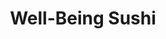 ---
layout: place
title: "Well-Being Sushi"
permalink: /new-jersey/dumont/well-being-sushi.html
stateAbbr: NJ
stateName: New Jersey
cityName: Dumont
seo:
  name: "Well-Being Sushi"
  type: Restaurant
  links: http://www.wellbeingsushi.com/
description: "Sushi & rolls are the mainstay on the menu at this low-key Japanese eatery with some cooked fare. Looking for sushi in Dumont, New Jersey? Check out Well-Bei..."
place_id: ChIJTf2mCinuwokRzHt36bYlqRs
photos:
  - name: >-
      places/ChIJTf2mCinuwokRzHt36bYlqRs/photos/AeeoHcI-x_8vCQWYObkD3c5gmj9nmiiCFPsr8MZ8a36GHwGV7SmGpZYg4kX3_xpLinvnJvAMdztwSoCUSNMwqy36raTuUuAkzmTRVLJTHbqu_RCdfSUZkfimmYloxCwwPVk9LITz-byrnj1vAMXdRd3u5doZu60H1ZA1v1I-GocBIfvEyKXGPDDuXOfBCMiWCszbm62RuYpa6zkcZm15dgwF4JiHmT2QLzLfxr_Lltc1PAa45meD7Ay8V_K8-v_FfEKHCk44rBVLPW77FRKEawfmzjJEY3zAKarY_DqsbFdO_GO9scNj3Up9ZvYIPdd-YGmCRhRmGiuy-5CJUq_8miNajoX2ZrihqMAgrj8IncZZEd97_CfgxXjdQaS7eummelwJcyvH_zhBCfTSca2Df9B7kVrTkwDorWu6dj60zXmNoms2Iw
    widthPx: 4032
    heightPx: 3024
    authorAttributions:
      - displayName: Charlie Wang
        uri: https://maps.google.com/maps/contrib/111186175676774233508
        photoUri: >-
          https://lh3.googleusercontent.com/a-/ALV-UjVaMH6LfwVF8q7YAS3JXl3rVK5l_oWowTpvh-oLuKJ6U5sSjQIr=s100-p-k-no-mo
    flagContentUri: >-
      https://www.google.com/local/imagery/report/?cb_client=maps_api_places.places_api&image_key=!1e10!2sCIHM0ogKEICAgICRq7bRWQ&hl=en-US
    googleMapsUri: >-
      https://www.google.com/maps/place//data=!3m4!1e2!3m2!1sCIHM0ogKEICAgICRq7bRWQ!2e10!4m2!3m1!1s0x89c2ee290aa6fd4d:0x1ba925b6e9777bcc
  - name: >-
      places/ChIJTf2mCinuwokRzHt36bYlqRs/photos/AeeoHcJ-nOnHR6Gjy9_gqht_yyvB3bFticu7tJ2ZhtGuYoRNJNVQa5vo-TwYrEiKwX8Fr6sEaz8jHH0l296ZwvR7Bknq35J38NAspZ_FhYF9_kmJ_vvw6z6-qyIPFVOlL7Ym19fCZOTHNmfYK8VGXB9r3-BDGehMSV1K-Zy0wd9DiF2HAXzWwYDnC3G8nb58JN-2fciq_wYG4rrO5khWP-QiFfExS-tnhWljAEVZJAcPnv1LTx3Z3TndzDVLlnx91atANDVwZMdPKJBxyckdFe1rJcumQTZs-LXQo_K7E178Yjbi09bv8Lsjx_Z7jhGMUVkEVXY_0PVIlYpbwfsgagLJsx7MdiljuxA4Td58Vg5c3PH4HPdit946vHz64up-n4ovbMjKA_WyvoE1l0uLoHXKqXhoaVqGz63GAVZ5c1UJQGpORA
    widthPx: 4800
    heightPx: 3600
    authorAttributions:
      - displayName: Sanghee Lee
        uri: https://maps.google.com/maps/contrib/115108808868720176360
        photoUri: >-
          https://lh3.googleusercontent.com/a/ACg8ocKvLIBWp-4IBNm0nVm_biY01CU8UzsHi5I_KNldbHgFuk5R8YEA=s100-p-k-no-mo
    flagContentUri: >-
      https://www.google.com/local/imagery/report/?cb_client=maps_api_places.places_api&image_key=!1e10!2sCIHM0ogKEICAgICroJzxVQ&hl=en-US
    googleMapsUri: >-
      https://www.google.com/maps/place//data=!3m4!1e2!3m2!1sCIHM0ogKEICAgICroJzxVQ!2e10!4m2!3m1!1s0x89c2ee290aa6fd4d:0x1ba925b6e9777bcc
  - name: >-
      places/ChIJTf2mCinuwokRzHt36bYlqRs/photos/AeeoHcKydG_2LmpRpkchJg82-weQgt9qG0ZX9zJHGynd65IIMFRKQ-ZFJV7xeee8vwSAFPVQi9v7acRHV6u-GyZHm2FPORHhrzf4d-YtrLfXVXnQtKzsEjO2qGHQC0ha-zMnTgQdphHFRk361-mOpAqIOrkUV4AXIAenxfu2x-b8o_RbUrdP3jbRwf8qZNVzMnPecwBu7_MBsmNUVa9rnSpZRHZgwJsA5l9YfDFN5fhPg92X84sXmlF5vrdulChBPVErQQTyuVaIxGOV0pcvIXrdiM17EPIVX75PrL6rEXfWQWrT7HfJLCDo_w5LUDJmXKOxWmaJOCGMafnDVBj31UnnQ2pQ3DGRDVVM3_iPBAlvV5KiP3Azyrh-vah6KA15d0DpTDaofHGolcZ57IGFv4edyvcjlwcdmsffQIOL45xQ09JWyQ
    widthPx: 1080
    heightPx: 1080
    authorAttributions:
      - displayName: Julio Morgan
        uri: https://maps.google.com/maps/contrib/101480705410853742575
        photoUri: >-
          https://lh3.googleusercontent.com/a/ACg8ocJ22j9sVAO7-V1BVzy1ScC2YMtIgR9FYCLwDH1l4pfbCOWd6Q=s100-p-k-no-mo
    flagContentUri: >-
      https://www.google.com/local/imagery/report/?cb_client=maps_api_places.places_api&image_key=!1e10!2sCIHM0ogKEICAgIDSgbi9bA&hl=en-US
    googleMapsUri: >-
      https://www.google.com/maps/place//data=!3m4!1e2!3m2!1sCIHM0ogKEICAgIDSgbi9bA!2e10!4m2!3m1!1s0x89c2ee290aa6fd4d:0x1ba925b6e9777bcc
  - name: >-
      places/ChIJTf2mCinuwokRzHt36bYlqRs/photos/AeeoHcJSuEKoc6l_KwecF4_0izENGpYP8RqlKv8MaLMMhjAYMQ3F5jhUjrc0fpYEdzhWrtjAiiyeapEZLEsaGMuT5RBRbV-3qjeexOkU237NyjYZfSM3N1vIlz0EjVxDt2WVLOw2L83Uku_Hzxosw4kPnKMmo_0semsO20Ymc0QAo7hydTPUXM-1WeM4pCYzQoHBJAz78kgI6W2TK4yKthfFuHOEPkJCpbtZWzQTWRs0T243CL4yK-XQAT9h341do14VJxM5_M59X0oMxDZs7b-52VEMqrEqwHxFG-cNmBfIDGPjyPcOgkVz8_F7o8ATCdnas9TpqWU6T7_YvcK-IPqSdqDswcffFogKF1kPFpN6CJzvCCY3geMZwu5edgu_BeQuz8RLKrTkMbaz_XUuOIIL4GGXjCGOTvlo436mLUHXcAA
    widthPx: 3600
    heightPx: 4800
    authorAttributions:
      - displayName: Nehal Ahmed
        uri: https://maps.google.com/maps/contrib/116481844845729614973
        photoUri: >-
          https://lh3.googleusercontent.com/a-/ALV-UjV-YG9-F7AXcQjts1kLsdnRZAA_RRStaTvEWalKTSHzEpKH5aB_XA=s100-p-k-no-mo
    flagContentUri: >-
      https://www.google.com/local/imagery/report/?cb_client=maps_api_places.places_api&image_key=!1e10!2sCIHM0ogKEICAgIDb9fiJUQ&hl=en-US
    googleMapsUri: >-
      https://www.google.com/maps/place//data=!3m4!1e2!3m2!1sCIHM0ogKEICAgIDb9fiJUQ!2e10!4m2!3m1!1s0x89c2ee290aa6fd4d:0x1ba925b6e9777bcc
  - name: >-
      places/ChIJTf2mCinuwokRzHt36bYlqRs/photos/AeeoHcIvNpDQBWNM0SAsiuVr4F2wJa3XM6XF09ZkHsOGDMQceyKNpCoFHNf4WWl9jZxZZUnhmKD9aZC-RyV9X0678wiBkk3-ifnjVx0LVfVmqn9fj-nemfV4Dn9WSN50Apk5bBpyK8rcw1_JCtXVznrSXw7uu_RczL5qKcre_PoAYM5A4I9cnC33BCTrtv9cl8Q6N0RiO9Zr3JbExtLodELLvhWpavvp3g7bafB7RuaFuuZS7wmoZGPxp5r3HoXWvTC5anBiy7ym_6SUWfK_H_XlAvIqlmrhkAyLNSScAHHMamoqer97pgiAtARF0dQQWkWgrOJPBUAwP04_FYzHmUZcArDftNwR6P9bX3QvUhcaKsh_ZDQCQlQhBixs2MrAfQAAFc8wfF_ycUzRdnJoUxIPY1RneiVzbg68VXcSp07Ze_Y
    widthPx: 3024
    heightPx: 4032
    authorAttributions:
      - displayName: Nehal Ahmed
        uri: https://maps.google.com/maps/contrib/116481844845729614973
        photoUri: >-
          https://lh3.googleusercontent.com/a-/ALV-UjV-YG9-F7AXcQjts1kLsdnRZAA_RRStaTvEWalKTSHzEpKH5aB_XA=s100-p-k-no-mo
    flagContentUri: >-
      https://www.google.com/local/imagery/report/?cb_client=maps_api_places.places_api&image_key=!1e10!2sCIHM0ogKEICAgIDp4-eBCQ&hl=en-US
    googleMapsUri: >-
      https://www.google.com/maps/place//data=!3m4!1e2!3m2!1sCIHM0ogKEICAgIDp4-eBCQ!2e10!4m2!3m1!1s0x89c2ee290aa6fd4d:0x1ba925b6e9777bcc
  - name: >-
      places/ChIJTf2mCinuwokRzHt36bYlqRs/photos/AeeoHcIorf5l3WzWuGI5G_cMCUuqQvSdq6YRdjPEOEguwygMBDlLU7G1I2BVarKH7w5LhfJxS6IYw58n-LN3qJW0mPYt_Clhug66zws2iUwYN0vFKmvDGHVP6ikq8apJtkD353tNiHuesPiYNAfpjg-eqN0NAsPKZejb2M1AWfoNHv8xCIdV6L3x10ScJrhaRIvNlRfzuP19lIpQEmtvNhxDEugihdLxhuW9rwWG2fCRmirykXcyToozi6yhSOrqr6seYXJRFB9Ow5gacnbK95-crYWhXPhwpzgmcWQjyHUgfUr82uIEMJ0_Yun4H1q2BlMt2a2ChgEUClnAWjXN6F2DBMGc9mQCc8jvyQj4EtkD5K60XW2k4Ke1KZdMTp91WALCJh8bvB5VuuYyECDoUXs_PfrC7eNa-hqNyDeRi9t5u3Y
    widthPx: 1080
    heightPx: 1349
    authorAttributions:
      - displayName: Julio Morgan
        uri: https://maps.google.com/maps/contrib/101480705410853742575
        photoUri: >-
          https://lh3.googleusercontent.com/a/ACg8ocJ22j9sVAO7-V1BVzy1ScC2YMtIgR9FYCLwDH1l4pfbCOWd6Q=s100-p-k-no-mo
    flagContentUri: >-
      https://www.google.com/local/imagery/report/?cb_client=maps_api_places.places_api&image_key=!1e10!2sCIHM0ogKEICAgIDSgbjANg&hl=en-US
    googleMapsUri: >-
      https://www.google.com/maps/place//data=!3m4!1e2!3m2!1sCIHM0ogKEICAgIDSgbjANg!2e10!4m2!3m1!1s0x89c2ee290aa6fd4d:0x1ba925b6e9777bcc
  - name: >-
      places/ChIJTf2mCinuwokRzHt36bYlqRs/photos/AeeoHcJS1JKWJIYbCJULselH-7tl0IvXPxUKGJYWbqaZg6lsunqCmZHpFUkW2Wan-w-rqZfVVKp69C8ZC8V6b0Bxs7o9W5abtVnLP8oUtIu3BKGIi4g0mtrm6bnJyrhHER7sv2Pphoh6G-t6qHXpVrluamsqcSwHDyHyjvp9LLw1Mhck6gKI8370xnCISLz0_5w5N_S4YiE7XQDFhhrbjnKVytZIbOLKLKplfOpXJ306uc18zm2swI0M5iPpaiN7MlswyaqsRJx4pqCpqEkh5QSiSysHbcp9xZfeBlqLkszEbGqIKJRJMZW1ZGOQ6xwC7sh9-oEDeEUpcQ5zoKc9yAYrONrStAyDbMuKnqfUY3bBaq_-ruk3b4wNeSdOaJafPfpv7_QVbkCnZa6ChVzXN7Xdgb0L-RF580HD-hxP1wlbypLJj7Pp
    widthPx: 1080
    heightPx: 1080
    authorAttributions:
      - displayName: Julio Morgan
        uri: https://maps.google.com/maps/contrib/101480705410853742575
        photoUri: >-
          https://lh3.googleusercontent.com/a/ACg8ocJ22j9sVAO7-V1BVzy1ScC2YMtIgR9FYCLwDH1l4pfbCOWd6Q=s100-p-k-no-mo
    flagContentUri: >-
      https://www.google.com/local/imagery/report/?cb_client=maps_api_places.places_api&image_key=!1e10!2sCIHM0ogKEICAgIDSgbjOmQE&hl=en-US
    googleMapsUri: >-
      https://www.google.com/maps/place//data=!3m4!1e2!3m2!1sCIHM0ogKEICAgIDSgbjOmQE!2e10!4m2!3m1!1s0x89c2ee290aa6fd4d:0x1ba925b6e9777bcc
  - name: >-
      places/ChIJTf2mCinuwokRzHt36bYlqRs/photos/AeeoHcI2cCHUIFOQPK4pD0ad5Nt_nzdYme_Atb5SeGLLqMXSYq78X7Zr4dY-rvBRsdWi8Cfi6UxBqCY8-iofnxpD843kl24cXxKV_KacE6Pt-8skF98O-eVFn3_qbRsMGS4pTUH84HMXdDpTfvJvnDjcTbFM7IvaSFl9Z2TXQRAp-FIOtqjQyh1SJjkq-hSHh6xk_o9wQ6-mjZHWM0XHDoO7aXu-nn1E-hPkuLknFOqE5DHxedi2QftQRbvqMi3i8P7neUUGlUgkpNor0TZDX8ohQHZ0VYj0iIng4mwSVx3PWYu9njHlNhhgp0ko95ASwbqOmScUunrzq4ZOd78wLKSntr2CnED5OMt3Vj2DuHCTq9rTcpBCOrj_AilfIpNknPGXL0jYCu_Qb2YjAje6xLey2C-fHDF_CH20eeagB81bL6dnj00X
    widthPx: 3600
    heightPx: 4800
    authorAttributions:
      - displayName: Nehal Ahmed
        uri: https://maps.google.com/maps/contrib/116481844845729614973
        photoUri: >-
          https://lh3.googleusercontent.com/a-/ALV-UjV-YG9-F7AXcQjts1kLsdnRZAA_RRStaTvEWalKTSHzEpKH5aB_XA=s100-p-k-no-mo
    flagContentUri: >-
      https://www.google.com/local/imagery/report/?cb_client=maps_api_places.places_api&image_key=!1e10!2sCIHM0ogKEICAgIDb9fjFpAE&hl=en-US
    googleMapsUri: >-
      https://www.google.com/maps/place//data=!3m4!1e2!3m2!1sCIHM0ogKEICAgIDb9fjFpAE!2e10!4m2!3m1!1s0x89c2ee290aa6fd4d:0x1ba925b6e9777bcc
  - name: >-
      places/ChIJTf2mCinuwokRzHt36bYlqRs/photos/AeeoHcKC5GyOPGUuuLnCEoJhw6azS0HaC5fnb3WK0dfDX77KxywjkFmJgVQtSZ_EIbGMr4aP7Fgs5b0OdqAWbdhIu4DFfH-xMWc8dGJPtkJKvzgT1C0TcDLe5RBcJOV0YmPnKmN3_fV-Cn7z5Lzwl53tyYuEaxpCh3wUTqCPnVaMxhIKVJBlfnsqEcd9Z0z_a9bRKauOZya1yQtBq4Q881qT2GdwJdBXCwqUQnR9Ll_VP1VR8ZsHctB2v3vab17mVZsLZOTUctwX_2to0IA1aF2lN3KzOJSuepYvyYLuYHGMwhMl1pwiRqiLL4Diby_ri1MPA5ftmb7R9SujM9eA3Si0MC53VNfDOxKp_VBdanYIfuYhtaxMVxXFgj1mhgs33TVHNSR3raNP6gJtqO71MEKZoxKNzDslinsDhQaRiJHRawl_ZQ
    widthPx: 1080
    heightPx: 1350
    authorAttributions:
      - displayName: Julio Morgan
        uri: https://maps.google.com/maps/contrib/101480705410853742575
        photoUri: >-
          https://lh3.googleusercontent.com/a/ACg8ocJ22j9sVAO7-V1BVzy1ScC2YMtIgR9FYCLwDH1l4pfbCOWd6Q=s100-p-k-no-mo
    flagContentUri: >-
      https://www.google.com/local/imagery/report/?cb_client=maps_api_places.places_api&image_key=!1e10!2sCIHM0ogKEICAgIDSgbiCbQ&hl=en-US
    googleMapsUri: >-
      https://www.google.com/maps/place//data=!3m4!1e2!3m2!1sCIHM0ogKEICAgIDSgbiCbQ!2e10!4m2!3m1!1s0x89c2ee290aa6fd4d:0x1ba925b6e9777bcc
  - name: >-
      places/ChIJTf2mCinuwokRzHt36bYlqRs/photos/AeeoHcL6rmINloZGxw4x6lyJZbqpbfBhsG2TBYKcJEm4LFBeKsCE1ShbiaVjqRZ1XBfIo0c7kIKT6Fd7QcZ6d9SzNUlJsFolR5J4N2Av_hIi3T5tAZ8uT1had2Y_yPkqli7JSo23km-bSwKkEVFUZTZ7FqKfZCBZS2BwtsRu9nk_bPQniowuR0MCrquXuquz9MURjc-n1Feb_LiERll49FmncyGtO2JD5hWsMw1BnutO_aC-l3EdBvqCr0bebxjNf0AHtdBrdN5vxXXJR4GlNoHgXSjfPqIln4b0V9PTszF2pW6qkkHu7M58lok3JfGFv4pFwQTp27H61lPmhKu1vCWv4rUS_AeZfaB9uyJ5lZ49LM9WPLV-CcT51Jg53Wsu4psy8fKDfhQm27pWBz97Wy2JicliLxuAyM7YqzdDonQnAx3OeA
    widthPx: 4032
    heightPx: 3024
    authorAttributions:
      - displayName: Sage Mathew
        uri: https://maps.google.com/maps/contrib/108490037396829379541
        photoUri: >-
          https://lh3.googleusercontent.com/a/ACg8ocLxqSH3wjYMGZzvjLt3mkYQRfY0cBE4JP6rWwAyo7JzbpTBimU=s100-p-k-no-mo
    flagContentUri: >-
      https://www.google.com/local/imagery/report/?cb_client=maps_api_places.places_api&image_key=!1e10!2sCIHM0ogKEICAgICkg4mpUQ&hl=en-US
    googleMapsUri: >-
      https://www.google.com/maps/place//data=!3m4!1e2!3m2!1sCIHM0ogKEICAgICkg4mpUQ!2e10!4m2!3m1!1s0x89c2ee290aa6fd4d:0x1ba925b6e9777bcc
address: 10 Knickerbocker Rd, Dumont, NJ 07628, USA
street: 10 Knickerbocker Rd
city: Dumont
state: NJ
zip: '07628'
country: USA
neighborhood: null
latitude: '40.941944'
longitude: '-73.976944'
accessibility_options:
  wheelchairAccessibleParking: true
business_status: OPERATIONAL
name: Well-Being Sushi
google_maps_links:
  directionsUri: >-
    https://www.google.com/maps/dir//''/data=!4m7!4m6!1m1!4e2!1m2!1m1!1s0x89c2ee290aa6fd4d:0x1ba925b6e9777bcc!3e0
  placeUri: https://maps.google.com/?cid=1993165777619352524
  writeAReviewUri: >-
    https://www.google.com/maps/place//data=!4m3!3m2!1s0x89c2ee290aa6fd4d:0x1ba925b6e9777bcc!12e1
  reviewsUri: >-
    https://www.google.com/maps/place//data=!4m4!3m3!1s0x89c2ee290aa6fd4d:0x1ba925b6e9777bcc!9m1!1b1
  photosUri: >-
    https://www.google.com/maps/place//data=!4m3!3m2!1s0x89c2ee290aa6fd4d:0x1ba925b6e9777bcc!10e5
primary_type: Sushi Restaurant
opening_hours:
  regular: null
  current: null
secondary_opening_hours:
  regular:
    weekdayDescriptions: null
    type: null
  current:
    weekdayDescriptions: null
    type: null
phone: (201) 385-5300
price_level: PRICE_LEVEL_MODERATE
price_range: $10 &ndash; $20
rating: '4.5'
rating_count: 495
website: http://www.wellbeingsushi.com/
reviews:
  - name: >-
      places/ChIJTf2mCinuwokRzHt36bYlqRs/reviews/ChdDSUhNMG9nS0VJQ0FnTUR3c05EemxBRRAB
    relativePublishTimeDescription: 3 weeks ago
    rating: 5
    text:
      text: >-
        I can’t believe I didn’t know about this sushi all the years I am living
        here!!  It’s like a secret hidden gem!  I ordered several special
        rolls.  I really liked the shrimp tempura roll, my son likes the spicy
        salmon and the fried California roll they comp’d us was great.  Loved
        the beef negimaki too!   Well done and reasonably priced.  My new go to!
      languageCode: en
    originalText:
      text: >-
        I can’t believe I didn’t know about this sushi all the years I am living
        here!!  It’s like a secret hidden gem!  I ordered several special
        rolls.  I really liked the shrimp tempura roll, my son likes the spicy
        salmon and the fried California roll they comp’d us was great.  Loved
        the beef negimaki too!   Well done and reasonably priced.  My new go to!
      languageCode: en
    authorAttribution:
      displayName: Gina D
      uri: https://www.google.com/maps/contrib/115020549115571560989/reviews
      photoUri: >-
        https://lh3.googleusercontent.com/a-/ALV-UjVMGMLERCbt9vfLPxWWUwnrpbUAhrZ5qJDcz2whFJMwSLtWBSX03Q=s128-c0x00000000-cc-rp-mo-ba3
    publishTime: '2025-03-22T21:27:30.516872Z'
    flagContentUri: >-
      https://www.google.com/local/review/rap/report?postId=ChdDSUhNMG9nS0VJQ0FnTUR3c05EemxBRRAB&d=17924085&t=1
    googleMapsUri: >-
      https://www.google.com/maps/reviews/data=!4m6!14m5!1m4!2m3!1sChdDSUhNMG9nS0VJQ0FnTUR3c05EemxBRRAB!2m1!1s0x89c2ee290aa6fd4d:0x1ba925b6e9777bcc
  - name: >-
      places/ChIJTf2mCinuwokRzHt36bYlqRs/reviews/ChRDSUhNMG9nS0VJQ0FnTURnenI4dBAB
    relativePublishTimeDescription: a month ago
    rating: 5
    text:
      text: >-
        I love this place and it's my go to for sushi take out. Everything is
        always delicious and fresh. The staff is very friendly and I've never
        had an issue.


        Highly recommend.
      languageCode: en
    originalText:
      text: >-
        I love this place and it's my go to for sushi take out. Everything is
        always delicious and fresh. The staff is very friendly and I've never
        had an issue.


        Highly recommend.
      languageCode: en
    authorAttribution:
      displayName: Eduardo Rea
      uri: https://www.google.com/maps/contrib/111894226336519587478/reviews
      photoUri: >-
        https://lh3.googleusercontent.com/a/ACg8ocKKrN_KfWuQi44-DLOo5lXGN9xXDuGxxaWjOrAYcv8nsl58n87Q=s128-c0x00000000-cc-rp-mo-ba4
    publishTime: '2025-02-24T20:03:08.841363Z'
    flagContentUri: >-
      https://www.google.com/local/review/rap/report?postId=ChRDSUhNMG9nS0VJQ0FnTURnenI4dBAB&d=17924085&t=1
    googleMapsUri: >-
      https://www.google.com/maps/reviews/data=!4m6!14m5!1m4!2m3!1sChRDSUhNMG9nS0VJQ0FnTURnenI4dBAB!2m1!1s0x89c2ee290aa6fd4d:0x1ba925b6e9777bcc
  - name: >-
      places/ChIJTf2mCinuwokRzHt36bYlqRs/reviews/ChZDSUhNMG9nS0VJQ0FnSURQeVotS0JREAE
    relativePublishTimeDescription: 4 months ago
    rating: 3
    text:
      text: >-
        I'm a sushi lover and always in search of good sushi at reasonable
        prices. Saw this place a few times passing by and was curious due to
        good reviews. So I Ordered a roll platter for my family get-together.
        Once arrived, food was ready and I was in and out quickly. They seemed
        like nice folks and were friendly.  However, I have to say I was quite a
        bit disappointed by the quality of food. The rolls were too big with too
        much rice. They also weren't rolled tightly, so some of them were
        falling apart when picked up with chopstick, making it difficult to eat.
        Also, the ingredients seemed OK, but not the freshest. Unfortunately, I
        won't be back as there are too many options for decent sushi in bergen
        county.
      languageCode: en
    originalText:
      text: >-
        I'm a sushi lover and always in search of good sushi at reasonable
        prices. Saw this place a few times passing by and was curious due to
        good reviews. So I Ordered a roll platter for my family get-together.
        Once arrived, food was ready and I was in and out quickly. They seemed
        like nice folks and were friendly.  However, I have to say I was quite a
        bit disappointed by the quality of food. The rolls were too big with too
        much rice. They also weren't rolled tightly, so some of them were
        falling apart when picked up with chopstick, making it difficult to eat.
        Also, the ingredients seemed OK, but not the freshest. Unfortunately, I
        won't be back as there are too many options for decent sushi in bergen
        county.
      languageCode: en
    authorAttribution:
      displayName: Joe J
      uri: https://www.google.com/maps/contrib/110194721207519207943/reviews
      photoUri: >-
        https://lh3.googleusercontent.com/a/ACg8ocINZ78xFkrkmS7t7PfoQciv_FKuuwhyYFc898h5OixrsawTPQ=s128-c0x00000000-cc-rp-mo-ba2
    publishTime: '2024-12-03T15:27:30.431045Z'
    flagContentUri: >-
      https://www.google.com/local/review/rap/report?postId=ChZDSUhNMG9nS0VJQ0FnSURQeVotS0JREAE&d=17924085&t=1
    googleMapsUri: >-
      https://www.google.com/maps/reviews/data=!4m6!14m5!1m4!2m3!1sChZDSUhNMG9nS0VJQ0FnSURQeVotS0JREAE!2m1!1s0x89c2ee290aa6fd4d:0x1ba925b6e9777bcc
  - name: >-
      places/ChIJTf2mCinuwokRzHt36bYlqRs/reviews/ChZDSUhNMG9nS0VJQ0FnTUR3a05PS0hBEAE
    relativePublishTimeDescription: 3 weeks ago
    rating: 1
    text:
      text: >-
        I placed an order for pickup to try them for the first time. I asked for
        sauce for 3 sushi rolls and they charged me extra. They kept me waiting,
        and when I got home, I realized they gave me the wrong order. Despite
        clearly showing them what I wanted, they delivered something completely
        different. I will not order from here again.
      languageCode: en
    originalText:
      text: >-
        I placed an order for pickup to try them for the first time. I asked for
        sauce for 3 sushi rolls and they charged me extra. They kept me waiting,
        and when I got home, I realized they gave me the wrong order. Despite
        clearly showing them what I wanted, they delivered something completely
        different. I will not order from here again.
      languageCode: en
    authorAttribution:
      displayName: Abdullah Eryilmaz
      uri: https://www.google.com/maps/contrib/105227481460417109706/reviews
      photoUri: >-
        https://lh3.googleusercontent.com/a-/ALV-UjUiR_H2jupfBD61m03Q1BQ3ZlyJhuir_YGSeNSdPjeL_796parg=s128-c0x00000000-cc-rp-mo-ba2
    publishTime: '2025-03-22T19:16:01.734148Z'
    flagContentUri: >-
      https://www.google.com/local/review/rap/report?postId=ChZDSUhNMG9nS0VJQ0FnTUR3a05PS0hBEAE&d=17924085&t=1
    googleMapsUri: >-
      https://www.google.com/maps/reviews/data=!4m6!14m5!1m4!2m3!1sChZDSUhNMG9nS0VJQ0FnTUR3a05PS0hBEAE!2m1!1s0x89c2ee290aa6fd4d:0x1ba925b6e9777bcc
  - name: >-
      places/ChIJTf2mCinuwokRzHt36bYlqRs/reviews/ChdDSUhNMG9nS0VJQ0FnSUN3dTVUbGh3RRAB
    relativePublishTimeDescription: 6 years ago
    rating: 4
    text:
      text: >-
        I've passed by this small and inconspicuous Sushi place located at the
        corner of a strip mall for many years. I was finally propelled to stop
        in and try their fare today. I was pleasantly surprised by the freshness
        of their Sashimi. The tempura was light and not too greasy. Service was
        friendly led by a young lady.
      languageCode: en
    originalText:
      text: >-
        I've passed by this small and inconspicuous Sushi place located at the
        corner of a strip mall for many years. I was finally propelled to stop
        in and try their fare today. I was pleasantly surprised by the freshness
        of their Sashimi. The tempura was light and not too greasy. Service was
        friendly led by a young lady.
      languageCode: en
    authorAttribution:
      displayName: Sage Mathew
      uri: https://www.google.com/maps/contrib/108490037396829379541/reviews
      photoUri: >-
        https://lh3.googleusercontent.com/a/ACg8ocLxqSH3wjYMGZzvjLt3mkYQRfY0cBE4JP6rWwAyo7JzbpTBimU=s128-c0x00000000-cc-rp-mo-ba6
    publishTime: '2018-06-27T03:19:35.781Z'
    flagContentUri: >-
      https://www.google.com/local/review/rap/report?postId=ChdDSUhNMG9nS0VJQ0FnSUN3dTVUbGh3RRAB&d=17924085&t=1
    googleMapsUri: >-
      https://www.google.com/maps/reviews/data=!4m6!14m5!1m4!2m3!1sChdDSUhNMG9nS0VJQ0FnSUN3dTVUbGh3RRAB!2m1!1s0x89c2ee290aa6fd4d:0x1ba925b6e9777bcc
parking_options:
  freeParkingLot: true
  freeStreetParking: true
  valetParking: false
payment_options:
  acceptsCreditCards: true
  acceptsDebitCards: true
  acceptsCashOnly: false
  acceptsNfc: true
allow_dogs: null
curbside_pickup: false
delivery: false
dine_in: false
good_for_children: true
good_for_groups: true
good_for_sports: false
live_music: false
menu_for_children: false
outdoor_seating: false
reservable: true
restroom: true
serves_beer: false
serves_breakfast: false
serves_brunch: false
serves_cocktails: false
serves_coffee: false
serves_dinner: true
serves_dessert: true
serves_lunch: true
serves_vegetarian_food: true
serves_wine: false
takeout: true
summary: >-
  Sushi & rolls are the mainstay on the menu at this low-key Japanese eatery
  with some cooked fare.

---
